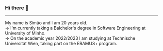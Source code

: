 ### Hi there 👋
---
My name is Simão and I am 20 years old.  
-> I'm currently taking a Balchelor's degree in Software Engineering at University of Minho.  
-> On the academic year 2022/2023 I am studying at Technische Universität Wien, taking part on the ERAMUS+ program.
